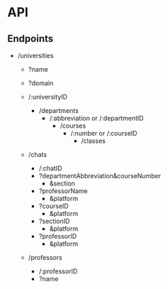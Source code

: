 # API

## Endpoints

- /universities
  - ?name
  - ?domain
  - /:universityID
    - /departments
      - /:abbreviation or /:departmentID
        - /courses
          - /:number or /:courseID
            - /classes

  - /chats
    - /:chatID
    - ?departmentAbbreviation&courseNumber
      - &section
    - ?professorName
      - &platform
    - ?courseID
      - &platform
    - ?sectionID
      - &platform
    - ?professorID
      - &platform
  
  - /professors
    - /:professorID
    - ?name